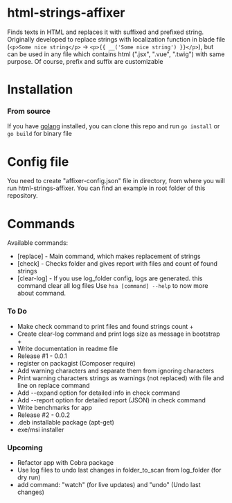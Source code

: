# html-strings-affixer
Finds texts in HTML and replaces it with suffixed and prefixed string.    
Originally developed to replace strings with localization function in blade file (`<p>Some nice string</p>` -> `<p>{{ __('Some nice string') }}</p>`), but can be used in any file which contains html (".jsx", ".vue", ".twig") with same purpose. Of course, prefix and suffix are customizable

# Installation

### From source
If you have [golang](https://go.dev/doc/install) installed, you can clone this repo and run `go install` or `go build` for binary file

# Config file
You need to create "affixer-config.json" file in directory, from where you will run html-strings-affixer. You can find an example in root folder of this repository.

# Commands
Available commands:
- [replace] - Main command, which makes replacement of strings
- [check] - Checks folder and gives report with files and count of found strings
- [clear-log] - If you use log_folder config, logs are generated. this command clear all log files
Use `hsa [command] --help` to now more about command. 


### To Do
- Make check command to print files and found strings count +
- Create clear-log command and print logs size as message in bootstrap +
- Write documentation in readme file
- Release #1 - 0.0.1
- register on packagist (Composer require)
- Add warning characters and separate them from ignoring characters
- Print warning characters strings as warnings (not replaced) with file and line on replace command
- Add --expand option for detailed info in check command
- Add --report option for detailed report (JSON) in check command
- Write benchmarks for app
- Release #2 - 0.0.2
- .deb installable package (apt-get)
- exe/msi installer


### Upcoming
- Refactor app with Cobra package
- Use log files to undo last changes in folder_to_scan from log_folder (for dry run)
- add command: "watch" (for live updates) and "undo" (Undo last changes)
